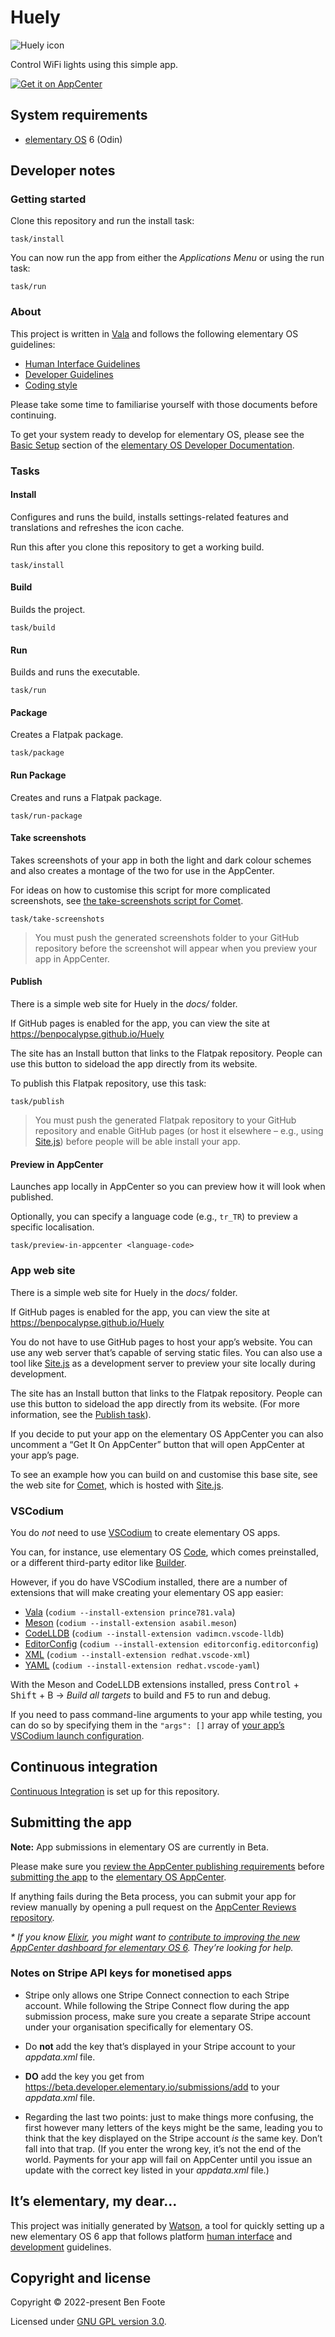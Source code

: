 # Huely

![Huely icon](./data/128.svg)

Control WiFi lights using this simple app.

[![Get it on AppCenter](https://appcenter.elementary.io/badge.svg)](https://appcenter.elementary.io/com.github.benpocalypse.Huely])

## System requirements

  - [elementary OS](https://elementary.io) 6 (Odin)

## Developer notes

### Getting started

Clone this repository and run the install task:

```shell
task/install
```

You can now run the app from either the _Applications Menu_ or using the run task:

```shell
task/run
```

### About

This project is written in [Vala](https://valadoc.org/) and follows the following elementary OS guidelines:

  - [Human Interface Guidelines](https://docs.elementary.io/hig/)
  - [Developer Guidelines](https://docs.elementary.io/develop/)
  - [Coding style](https://docs.elementary.io/develop/writing-apps/code-style)

Please take some time to familiarise yourself with those documents before continuing.

To get your system ready to develop for elementary OS, please see the [Basic Setup](https://docs.elementary.io/develop/writing-apps/the-basic-setup) section of the [elementary OS Developer Documentation](https://docs.elementary.io/develop/).

### Tasks

#### Install

Configures and runs the build, installs settings-related features and translations and refreshes the icon cache.

Run this after you clone this repository to get a working build.

```shell
task/install
```

#### Build

Builds the project.

```shell
task/build
```

#### Run

Builds and runs the executable.

```shell
task/run
```

#### Package

Creates a Flatpak package.

```shell
task/package
```

#### Run Package

Creates and runs a Flatpak package.

```shell
task/run-package
```

#### Take screenshots

Takes screenshots of your app in both the light and dark colour schemes and also creates a montage of the two for use in the AppCenter.

For ideas on how to customise this script for more complicated screenshots, see [the take-screenshots script for Comet](https://github.com/small-tech/comet/blob/main/task/take-screenshots).

```shell
task/take-screenshots
```

> You must push the generated screenshots folder to your GitHub repository before the screenshot will appear when you preview your app in AppCenter.

#### Publish

There is a simple web site for Huely in the _docs/_ folder.

If GitHub pages is enabled for the app, you can view the site at https://benpocalypse.github.io/Huely

The site has an Install button that links to the Flatpak repository. People can use this button to sideload the app directly from its website.

To publish this Flatpak repository, use this task:

```shell
task/publish
```

> You must push the generated Flatpak repository to your GitHub repository and enable GitHub pages (or host it elsewhere – e.g., using [Site.js](https://sitejs.org)) before people will be able install your app.

#### Preview in AppCenter

Launches app locally in AppCenter so you can preview how it will look when published.

Optionally, you can specify a language code (e.g., `tr_TR`) to preview a specific localisation.

```shell
task/preview-in-appcenter <language-code>
```

### App web site

There is a simple web site for Huely in the _docs/_ folder.

If GitHub pages is enabled for the app, you can view the site at https://benpocalypse.github.io/Huely

You do not have to use GitHub pages to host your app’s website. You can use any web server that’s capable of serving static files. You can also use a tool like [Site.js](https://sitejs.org) as a development server to preview your site locally during development.

The site has an Install button that links to the Flatpak repository. People can use this button to sideload the app directly from its website. (For more information, see the [Publish task](#publish)).

If you decide to put your app on the elementary OS AppCenter you can also uncomment a “Get It On AppCenter” button that will open AppCenter at your app’s page.

To see an example how you can build on and customise this base site, see the web site for [Comet](https://comet.small-web.org), which is hosted with [Site.js](https://sitejs.org).

### VSCodium

You do _not_ need to use [VSCodium](https://vscodium.com) to create elementary OS apps.

You can, for instance, use elementary OS [Code](https://docs.elementary.io/develop/writing-apps/the-basic-setup#code), which comes preinstalled, or a different third-party editor like [Builder](https://apps.gnome.org/en/app/org.gnome.Builder/).

However, if you do have VSCodium installed, there are a number of extensions that will make creating your elementary OS app easier:

  - [Vala](https://github.com/Prince781/vala-vscode) (`codium --install-extension prince781.vala`)
  - [Meson](https://github.com/asabil/vscode-meson) (`codium --install-extension asabil.meson`)
  - [CodeLLDB](https://github.com/vadimcn/vscode-lldb) (`codium --install-extension vadimcn.vscode-lldb`)
  - [EditorConfig](https://github.com/editorconfig/editorconfig-vscode) (`codium --install-extension editorconfig.editorconfig`)
  - [XML](https://github.com/redhat-developer/vscode-xml) (`codium --install-extension redhat.vscode-xml`)
  - [YAML](https://github.com/redhat-developer/vscode-yaml) (`codium --install-extension redhat.vscode-yaml`)

With the Meson and CodeLLDB extensions installed, press <kbd>Control</kbd> + <kbd>Shift</kbd> + B → _Build all targets_ to build and <kbd>F5</kbd> to run and debug.

If you need to pass command-line arguments to your app while testing, you can do so by specifying them in the `"args": []` array of [your app’s VSCodium launch configuration](.vscode/launch.json).

## Continuous integration

[Continuous Integration](https://docs.elementary.io/develop/writing-apps/our-first-app/continuous-integration) is set up for this repository.

## Submitting the app

__Note:__ App submissions in elementary OS are currently in Beta.

Please make sure you [review the AppCenter publishing requirements](https://docs.elementary.io/develop/appcenter/publishing-requirements) before [submitting the app](https://beta.developer.elementary.io/) to the [elementary OS AppCenter](https://appcenter.elementary.io/).

If anything fails during the Beta process, you can submit your app for review manually by opening a pull request on the [AppCenter Reviews repository](https://github.com/elementary/appcenter-reviews).

_\* If you know [Elixir](https://elixir-lang.org/), you might want to [contribute to improving the new AppCenter dashboard for elementary OS 6](https://github.com/elementary/appcenter-reviews). They’re looking for help._

### Notes on Stripe API keys for monetised apps

  - Stripe only allows one Stripe Connect connection to each Stripe account. While following the Stripe Connect flow during the app submission process, make sure you create a separate Stripe account under your organisation specifically for elementary OS.

  - Do __not__ add the key that’s displayed in your Stripe account to your _appdata.xml_ file.

  - __DO__ add the key you get from https://beta.developer.elementary.io/submissions/add to your _appdata.xml_ file.

  - Regarding the last two points: just to make things more confusing, the first however many letters of the keys might be the same, leading you to think that the key displayed on the Stripe account _is_ the same key. Don’t fall into that trap. (If you enter the wrong key, it’s not the end of the world. Payments for your app will fail on AppCenter until you issue an update with the correct key listed in your _appdata.xml_ file.)

## It’s elementary, my dear…

This project was initially generated by [Watson](https://github.com/small-tech/watson), a tool for quickly setting up a new elementary OS 6 app that follows platform [human interface](https://docs.elementary.io/hig/) and [development](https://docs.elementary.io/develop/) guidelines.

## Copyright and license

Copyright &copy; 2022-present Ben Foote

Licensed under [GNU GPL version 3.0](./LICENSE).
